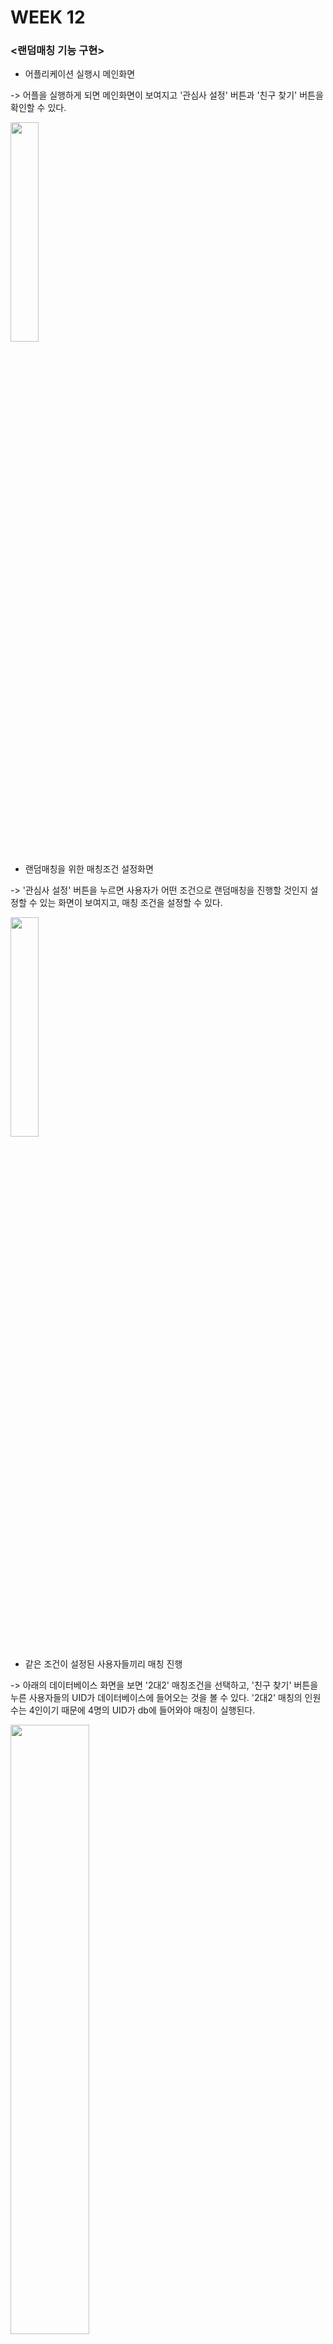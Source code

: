 # WEEK 12

### <랜덤매칭 기능 구현>

- 어플리케이션 실행시 메인화면 

-> 어플을 실행하게 되면 메인화면이 보여지고 '관심사 설정' 버튼과 '친구 찾기' 버튼을 확인할 수 있다.

<img width="30%" src="https://user-images.githubusercontent.com/29966841/119364356-c5fc9a00-bce9-11eb-92be-e771d206f360.png"/>

- 랜덤매칭을 위한 매칭조건 설정화면

-> '관심사 설정' 버튼을 누르면 사용자가 어떤 조건으로 랜덤매칭을 진행할 것인지 설정할 수 있는 화면이 보여지고, 매칭 조건을 설정할 수 있다.

<img width="30%" src="https://user-images.githubusercontent.com/29966841/119365124-95693000-bcea-11eb-9373-992a8b82e794.png"/>

- 같은 조건이 설정된 사용자들끼리 매칭 진행

-> 아래의 데이터베이스 화면을 보면 '2대2' 매칭조건을 선택하고, '친구 찾기' 버튼을 누른 사용자들의 UID가 데이터베이스에 들어오는 것을 볼 수 있다. 
   '2대2' 매칭의 인원수는 4인이기 때문에 4명의 UID가 db에 들어와야 매칭이 실행된다.

<img width="50%" src="https://user-images.githubusercontent.com/29966841/119371847-bb460300-bcf1-11eb-8c49-8f43844101bc.png"/>

- 매칭 완료 시

-> 아래 화면을 보면 '2대2' 매칭 조건을 설정한 4명의 사용자의 UID가 화면에 보여지고 있다. 
   또한 짜여진 코드에 의해 매칭이 완료되는 순간 데이터베이스에서 매칭된 사용자의 UID가 삭제되게 된다.

<img width="30%" src="https://user-images.githubusercontent.com/29966841/119374240-4e803800-bcf4-11eb-8758-d9bb8bfa8085.png"/>

<매칭조건 설정을 통한 랜덤매칭 코드구성>

class TimeThread extends Thread{
        @Override
        public void run() {

            while(isReady)
            {
                try {

                    matchingMember();
                    sleep(1000);
                    Log.d( "사이즈: ", String.valueOf(matchedUidArrayList.size()));
                    if(matchedUidArrayList.size() == 2 && Storage.MyInterest.equals("1대1") ) // 관심사 2인 선택
                    {
                        isReady=false;
                        //uid intent로 보내줌
                        Activity root = getActivity();
                        Intent intent = new Intent(root,MessageActivity.class);
                        intent.putStringArrayListExtra("destinationUid",matchedUidArrayList);
                        startActivity(intent);

                        matchedUidArrayList.clear();


                    }
                    else if(matchedUidArrayList.size() == 4 && Storage.MyInterest.equals("2대2"))
                    {
                        isReady=false;
                        Activity root = getActivity();
                        Intent intent = new Intent(root,MessageActivity.class);
                        intent.putStringArrayListExtra("destinationUid",matchedUidArrayList);
                        startActivity(intent);
                        matchedUidArrayList.clear();
                        sleep(1000);
                        matching_removeUser();

                    }
                    else if(matchedUidArrayList.size() == 3 && Storage.MyInterest.equals("3인"))
                    {
                        isReady=false;

                        Activity root = getActivity();
                        Intent intent = new Intent(root,MessageActivity.class);
                        intent.putStringArrayListExtra("destinationUid",matchedUidArrayList);
                        startActivity(intent);
                        matchedUidArrayList.clear();
                        sleep(1000);
                        matching_removeUser();


                    }
                    else if(matchedUidArrayList.size() == 2 && Storage.MyInterest.equals("2인"))
                    {
                        isReady=false;

                        Activity root = getActivity();
                        Intent intent = new Intent(root,MessageActivity.class);
                        intent.putStringArrayListExtra("destinationUid",matchedUidArrayList);
                        startActivity(intent);

                        matchedUidArrayList.clear();

                    }




                }catch (InterruptedException e){
                    e.printStackTrace();
                }



            }
        }
    }
